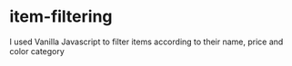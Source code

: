 # item-filtering
I used Vanilla Javascript to filter items according  to their name, price and color category
